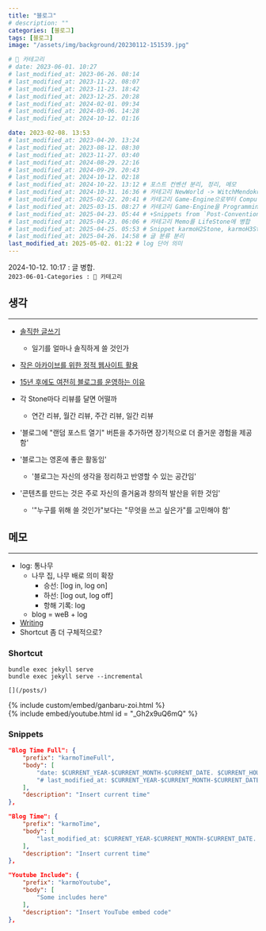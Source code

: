 ```yaml
---
title: "블로그"
# description: ""
categories: [블로그]
tags: [블로그]
image: "/assets/img/background/20230112-151539.jpg"

# 🍇 카테고리
# date: 2023-06-01. 10:27
# last_modified_at: 2023-06-26. 08:14
# last_modified_at: 2023-11-22. 08:07
# last_modified_at: 2023-11-23. 18:42
# last_modified_at: 2023-12-25. 20:28
# last_modified_at: 2024-02-01. 09:34
# last_modified_at: 2024-03-06. 14:28
# last_modified_at: 2024-10-12. 01:16

date: 2023-02-08. 13:53
# last_modified_at: 2023-04-20. 13:24
# last_modified_at: 2023-08-12. 08:30
# last_modified_at: 2023-11-27. 03:40
# last_modified_at: 2024-08-29. 22:16
# last_modified_at: 2024-09-29. 20:43
# last_modified_at: 2024-10-12. 02:18
# last_modified_at: 2024-10-22. 13:12 # 포스트 컨벤션 분리, 정리, 메모
# last_modified_at: 2024-10-31. 16:36 # 카테고리 NewWorld -> WitchMendokusai
# last_modified_at: 2025-02-22. 20:41 # 카테고리 Game-Engine으로부터 Computer-Graphics 분리
# last_modified_at: 2025-03-15. 08:27 # 카테고리 Game-Engine을 Programming에 병합
# last_modified_at: 2025-04-23. 05:44 # +Snippets from `Post-Convention`
# last_modified_at: 2025-04-23. 06:06 # 카테고리 Memo를 LifeStone에 병합
# last_modified_at: 2025-04-25. 05:53 # Snippet karmoH2Stone, karmoH3Stone 추가
# last_modified_at: 2025-04-26. 14:58 # 글 분류 분리
last_modified_at: 2025-05-02. 01:22 # log 단어 의미
---
```


2024-10-12. 10:17 : 글 병합.  
`2023-06-01-Categories : 🍇 카테고리`  

## 생각

---

- [솔직한 글쓰기](https://x.com/HimNaeRyeo46/status/1809817688744886694)
  - 일기를 얼마나 솔직하게 쓸 것인가
- [작은 아카이브를 위한 정적 웹사이트 활용](https://news.hada.io/topic?id=17311)
- [15년 후에도 여전히 블로그를 운영하는 이유](https://news.hada.io/topic?id=16933)
- 각 Stone마다 리뷰를 달면 어떨까
  - 연간 리뷰, 월간 리뷰, 주간 리뷰, 일간 리뷰
- '블로그에 "랜덤 포스트 열기" 버튼을 추가하면 장기적으로 더 즐거운 경험을 제공함'

- '블로그는 영혼에 좋은 활동임'
  - '블로그는 자신의 생각을 정리하고 반영할 수 있는 공간임'

- '콘텐츠를 만드는 것은 주로 자신의 즐거움과 창의적 발산을 위한 것임'
  - '"누구를 위해 쓸 것인가"보다는 "무엇을 쓰고 싶은가"를 고민해야 함'

## 메모

---

- log: 통나무
  - 나무 집, 나무 배로 의미 확장
    - 승선: [log in, log on]
    - 하선: [log out, log off]
    - 항해 기록: log
  - blog = weB + log
- [Writing](/posts/writing)
- Shortcut 좀 더 구체적으로?

### Shortcut

`bundle exec jekyll serve`  
`bundle exec jekyll serve --incremental`  

`[](/posts/)`  

{% include custom/embed/ganbaru-zoi.html %}  
{% include embed/youtube.html id = "_Gh2x9uQ6mQ" %}  

### Snippets

```json
"Blog Time Full": {
	"prefix": "karmoTimeFull",
	"body": [
		"date: $CURRENT_YEAR-$CURRENT_MONTH-$CURRENT_DATE. $CURRENT_HOUR:$CURRENT_MINUTE # Init",
		"# last_modified_at: $CURRENT_YEAR-$CURRENT_MONTH-$CURRENT_DATE. $CURRENT_HOUR:$CURRENT_MINUTE"
	],
	"description": "Insert current time"
},

"Blog Time": {
	"prefix": "karmoTime",
	"body": [
		"last_modified_at: $CURRENT_YEAR-$CURRENT_MONTH-$CURRENT_DATE. $CURRENT_HOUR:$CURRENT_MINUTE"
	],
	"description": "Insert current time"
},

"Youtube Include": {
	"prefix": "karmoYoutube",
	"body": [
		"Some includes here"
	],
	"description": "Insert YouTube embed code"
},
```
